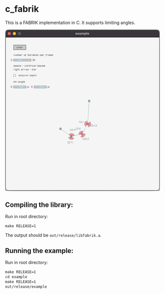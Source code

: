 # c_fabrik

This is a FABRIK implementation in C.
It supports limiting angles.

![example](docs/example.png)

## Compiling the library:

Run in root directory:

```
make RELEASE=1
```

The output should be `out/release/libfabrik.a`.

## Running the example:

Run in root directory:

```
make RELEASE=1
cd example
make RELEASE=1
out/release/example
```
